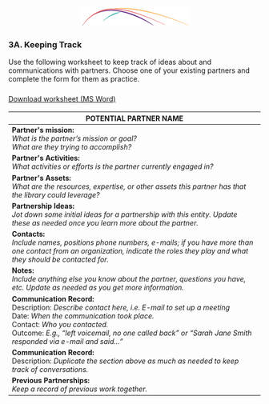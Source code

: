 <div style="text-align:center"><img src="/logo/Connectedlib-Logo-Graph.png" alt=""></div>



### 3A. Keeping Track

Use the following worksheet to keep track of ideas about and communications with partners. Choose one of your existing partners and complete the form for them as practice. 

<a href="/assets/Partnerships_3A.docx" target="_blank" >  <i class="fa fa-file-word-o" style="font-size:24px;color:blue;"></i> Download  worksheet (MS Word) </a>

|**POTENTIAL PARTNER NAME**|
|---|
|**Partner's mission:**<br/>_What is the partner’s mission or goal?<br/>What are they trying to accomplish?_|
|**Partner's Activities:**<br/>_What activities or efforts is the partner currently engaged in?_|
|**Partner's Assets:**<br/>_What are the resources, expertise, or other assets this partner has that the library could leverage?_|
|**Partnership Ideas:**<br/>_Jot down some initial ideas for a partnership with this entity. Update these as needed once you learn more about the partner._|
|**Contacts:**<br/>_Include names, positions phone numbers, e-mails; if you have more than one contact from an organization, indicate the roles they play and what they should be contacted for._|
|**Notes:**<br/>_Include anything else you know about the partner, questions you have, etc. Update as needed as you get more information._|
|**Communication Record:**<br/>Description: _Describe contact here, i.e. E-mail to set up a meeting_<br/>Date: _When the communication took place._<br/>Contact: _Who you contacted._<br/>Outcome: _E.g., “left voicemail, no one called back” or “Sarah Jane Smith responded via e-mail and said...”_|
|**Communication Record:**<br/>Description: _Duplicate the section above as much as needed to keep track of  conversations._|
|**Previous Partnerships:**<br/>_Keep a record of previous work together._|